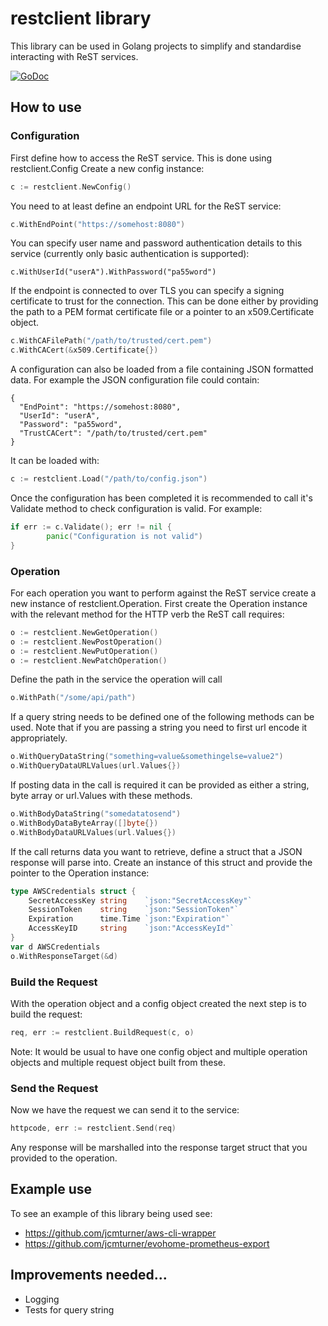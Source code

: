 # restclient library

This library can be used in Golang projects to simplify and standardise interacting with ReST services.

[![GoDoc](https://godoc.org/github.com/jcmturner/restclient?status.svg)](https://godoc.org/github.com/jcmturner/restclient)

## How to use

### Configuration
First define how to access the ReST service. This is done using restclient.Config
Create a new config instance:
```go
c := restclient.NewConfig()
```
You need to at least define an endpoint URL for the ReST service:
```go
c.WithEndPoint("https://somehost:8080")
```
You can specify user name and password authentication details to this service (currently only basic authentication is supported):
```
c.WithUserId("userA").WithPassword("pa55word")
```
If the endpoint is connected to over TLS you can specify a signing certificate to trust for the connection. This can be done either by providing the path to a PEM format certificate file or a pointer to an x509.Certificate object.
```go
c.WithCAFilePath("/path/to/trusted/cert.pem")
c.WithCACert(&x509.Certificate{})
```
A configuration can also be loaded from a file containing JSON formatted data. For example the JSON configuration file could contain:
```
{
  "EndPoint": "https://somehost:8080",
  "UserId": "userA",
  "Password": "pa55word",
  "TrustCACert": "/path/to/trusted/cert.pem"
}
```
It can be loaded with:
```go
c := restclient.Load("/path/to/config.json")
```
Once the configuration has been completed it is recommended to call it's Validate method to check configuration is valid.
For example:
```go
if err := c.Validate(); err != nil {
        panic("Configuration is not valid")
}
```

### Operation
For each operation you want to perform against the ReST service create a new instance of restclient.Operation.
First create the Operation instance with the relevant method for the HTTP verb the ReST call requires:
```go
o := restclient.NewGetOperation()
o := restclient.NewPostOperation()
o := restclient.NewPutOperation()
o := restclient.NewPatchOperation()
```
Define the path in the service the operation will call
```go
o.WithPath("/some/api/path")
```
If a query string needs to be defined one of the following methods can be used. Note that if you are passing a string you need to first url encode it appropriately.
```go
o.WithQueryDataString("something=value&somethingelse=value2")
o.WithQueryDataURLValues(url.Values{})
```
If posting data in the call is required it can be provided as either a string, byte array or url.Values with these methods.
```go
o.WithBodyDataString("somedatatosend")
o.WithBodyDataByteArray([]byte{})
o.WithBodyDataURLValues(url.Values{})
```
If the call returns data you want to retrieve, define a struct that a JSON response will parse into. Create an instance of this struct and provide the pointer to the Operation instance:
```go
type AWSCredentials struct {
	SecretAccessKey string    `json:"SecretAccessKey"`
	SessionToken    string    `json:"SessionToken"`
	Expiration      time.Time `json:"Expiration"`
	AccessKeyID     string    `json:"AccessKeyId"`
}
var d AWSCredentials
o.WithResponseTarget(&d)
```

### Build the Request
With the  operation object and a config object created the next step is to build the request:
```go
req, err := restclient.BuildRequest(c, o)
```
Note: It would be usual to have one config object and multiple operation objects and multiple request object built from these.

### Send the Request
Now we have the request we can send it to the service:
```go
httpcode, err := restclient.Send(req)
```
Any response will be marshalled into the response target struct that you provided to the operation.

## Example use
To see an example of this library being used see: 
* https://github.com/jcmturner/aws-cli-wrapper
* https://github.com/jcmturner/evohome-prometheus-export

## Improvements needed...
- Logging
- Tests for query string